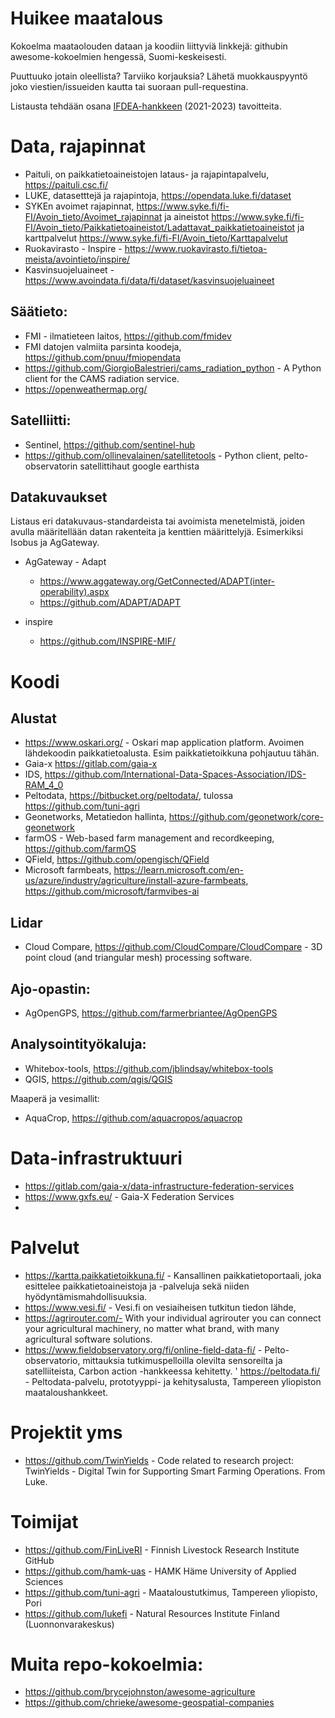 # Huikee maatalous

Kokoelma maataolouden dataan ja koodiin liittyviä linkkejä: githubin awesome-kokoelmien hengessä, Suomi-keskeisesti.

Puuttuuko jotain oleellista? Tarviiko korjauksia? Lähetä muokkauspyyntö joko viestien/issueiden kautta tai suoraan pull-requestina. 

Listausta tehdään osana [IFDEA-hankkeen](https://www.tuni.fi/fi/tutkimus/ifdea) (2021-2023) tavoitteita.



# Data, rajapinnat

* Paituli,  on paikkatietoaineistojen lataus- ja rajapintapalvelu, https://paituli.csc.fi/
* LUKE, datasetttejä ja rajapintoja, https://opendata.luke.fi/dataset 
* SYKEn avoimet rajapinnat, https://www.syke.fi/fi-FI/Avoin_tieto/Avoimet_rajapinnat ja aineistot https://www.syke.fi/fi-FI/Avoin_tieto/Paikkatietoaineistot/Ladattavat_paikkatietoaineistot ja karttpalvelut https://www.syke.fi/fi-FI/Avoin_tieto/Karttapalvelut
* Ruokavirasto - Inspire - https://www.ruokavirasto.fi/tietoa-meista/avointieto/inspire/
* Kasvinsuojeluaineet -  https://www.avoindata.fi/data/fi/dataset/kasvinsuojeluaineet

## Säätieto:

* FMI - ilmatieteen laitos, https://github.com/fmidev
* FMI datojen valmiita parsinta koodeja, https://github.com/pnuu/fmiopendata
* https://github.com/GiorgioBalestrieri/cams_radiation_python - A Python client for the CAMS radiation service.
* https://openweathermap.org/

## Satelliitti:
* Sentinel, https://github.com/sentinel-hub
* https://github.com/ollinevalainen/satellitetools - Python client, pelto-observatorin satellittihaut google earthista

## Datakuvaukset
Listaus eri datakuvaus-standardeista tai avoimista menetelmistä, joiden avulla määritellään datan rakenteita ja kenttien määrittelyjä. Esimerkiksi Isobus ja AgGateway. 


* AgGateway - Adapt 
  - https://www.aggateway.org/GetConnected/ADAPT(inter-operability).aspx
  - https://github.com/ADAPT/ADAPT

* inspire
  - https://github.com/INSPIRE-MIF/
  
# Koodi

## Alustat

* https://www.oskari.org/ - Oskari map application platform. Avoimen lähdekoodin paikkatietoalusta. Esim paikkatietoikkuna pohjautuu tähän.
* Gaia-x https://gitlab.com/gaia-x
* IDS, https://github.com/International-Data-Spaces-Association/IDS-RAM_4_0
* Peltodata, https://bitbucket.org/peltodata/, tulossa  https://github.com/tuni-agri
* Geonetworks, Metatiedon hallinta, https://github.com/geonetwork/core-geonetwork
* farmOS - Web-based farm management and recordkeeping, https://github.com/farmOS
* QField, https://github.com/opengisch/QField
* Microsoft farmbeats, https://learn.microsoft.com/en-us/azure/industry/agriculture/install-azure-farmbeats, https://github.com/microsoft/farmvibes-ai

## Lidar 

* Cloud Compare, https://github.com/CloudCompare/CloudCompare - 3D point cloud (and triangular mesh) processing software. 


## Ajo-opastin:

* AgOpenGPS, https://github.com/farmerbriantee/AgOpenGPS


## Analysointityökaluja:

* Whitebox-tools, https://github.com/jblindsay/whitebox-tools
* QGIS, https://github.com/qgis/QGIS



Maaperä ja vesimallit:
* AquaCrop,  https://github.com/aquacropos/aquacrop

# Data-infrastruktuuri

* https://gitlab.com/gaia-x/data-infrastructure-federation-services
* https://www.gxfs.eu/ - Gaia-X Federation Services
* 

# Palvelut

* https://kartta.paikkatietoikkuna.fi/ - Kansallinen paikkatietoportaali, joka esittelee paikkatietoaineistoja ja -palveluja sekä niiden hyödyntämismahdollisuuksia.
* https://www.vesi.fi/ - Vesi.fi on vesiaiheisen tutkitun tiedon lähde,
* https://agrirouter.com/- With your individual agrirouter you can connect your agricultural machinery, no matter what brand, with many agricultural software solutions.
* https://www.fieldobservatory.org/fi/online-field-data-fi/ - Pelto-observatorio, mittauksia tutkimuspelloilla olevilta sensoreilta ja satelliiteista, Carbon action -hankkeessa kehitetty.
' https://peltodata.fi/ - Peltodata-palvelu, prototyyppi- ja kehitysalusta, Tampereen yliopiston maataloushankkeet.

# Projektit yms

* https://github.com/TwinYields - Code related to research project: TwinYields - Digital Twin for Supporting Smart Farming Operations. From Luke. 


# Toimijat

* https://github.com/FinLiveRI - Finnish Livestock Research Institute GitHub
* https://github.com/hamk-uas - HAMK Häme University of Applied Sciences 
* https://github.com/tuni-agri - Maataloustutkimus, Tampereen yliopisto, Pori
* https://github.com/lukefi - Natural Resources Institute Finland (Luonnonvarakeskus) 

# Muita repo-kokoelmia:

* https://github.com/brycejohnston/awesome-agriculture
* https://github.com/chrieke/awesome-geospatial-companies


